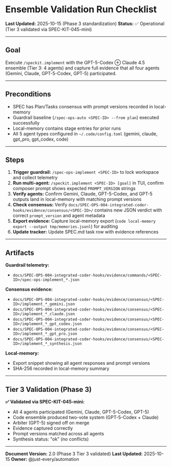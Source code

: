 # Ensemble Validation Run Checklist

**Last Updated:** 2025-10-15 (Phase 3 standardization)
**Status:** ✅ Operational (Tier 3 validated via SPEC-KIT-045-mini)

---

## Goal

Execute `/speckit.implement` with the GPT-5-Codex ⊕ Claude 4.5 ensemble (Tier 3: 4 agents) and capture full evidence that all four agents (Gemini, Claude, GPT-5-Codex, GPT-5) participated.

---

## Preconditions

- SPEC has Plan/Tasks consensus with prompt versions recorded in local-memory
- Guardrail baseline (`/spec-ops-auto <SPEC-ID> --from plan`) executed successfully
- Local-memory contains stage entries for prior runs
- All 5 agent types configured in `~/.code/config.toml` (gemini, claude, gpt_pro, gpt_codex, code)

---

## Steps

1. **Trigger guardrail:** `/spec-ops-implement <SPEC-ID>` to lock workspace and collect telemetry
2. **Run multi-agent:** `/speckit.implement <SPEC-ID> [goal]` in TUI, confirm composer prompt shows expected `PROMPT_VERSION` strings
3. **Verify agents:** Confirm Gemini, Claude, GPT-5-Codex, and GPT-5 outputs land in local-memory with matching prompt versions
4. **Check consensus:** Verify `docs/SPEC-OPS-004-integrated-coder-hooks/evidence/consensus/<SPEC-ID>/` contains new JSON verdict with correct `prompt_version` and agent metadata
5. **Export evidence:** Capture local-memory export (`code local-memory export --output tmp/memories.jsonl`) for auditing
6. **Update tracker:** Update SPEC.md task row with evidence references

---

## Artifacts

**Guardrail telemetry:**
- `docs/SPEC-OPS-004-integrated-coder-hooks/evidence/commands/<SPEC-ID>/spec-ops-implement_*.json`

**Consensus evidence:**
- `docs/SPEC-OPS-004-integrated-coder-hooks/evidence/consensus/<SPEC-ID>/implement_*_gemini.json`
- `docs/SPEC-OPS-004-integrated-coder-hooks/evidence/consensus/<SPEC-ID>/implement_*_claude.json`
- `docs/SPEC-OPS-004-integrated-coder-hooks/evidence/consensus/<SPEC-ID>/implement_*_gpt_codex.json`
- `docs/SPEC-OPS-004-integrated-coder-hooks/evidence/consensus/<SPEC-ID>/implement_*_gpt_pro.json`
- `docs/SPEC-OPS-004-integrated-coder-hooks/evidence/consensus/<SPEC-ID>/implement_*_synthesis.json`

**Local-memory:**
- Export snippet showing all agent responses and prompt versions
- SHA-256 recorded in local-memory summary

---

## Tier 3 Validation (Phase 3)

**✅ Validated via SPEC-KIT-045-mini:**
- All 4 agents participated (Gemini, Claude, GPT-5-Codex, GPT-5)
- Code ensemble produced two-vote system (GPT-5-Codex + Claude)
- Arbiter (GPT-5) signed off on merge
- Evidence captured correctly
- Prompt versions matched across all agents
- Synthesis status: "ok" (no conflicts)

---

**Document Version:** 2.0 (Phase 3 Tier 3 validated)
**Last Updated:** 2025-10-15
**Owner:** @just-every/automation
